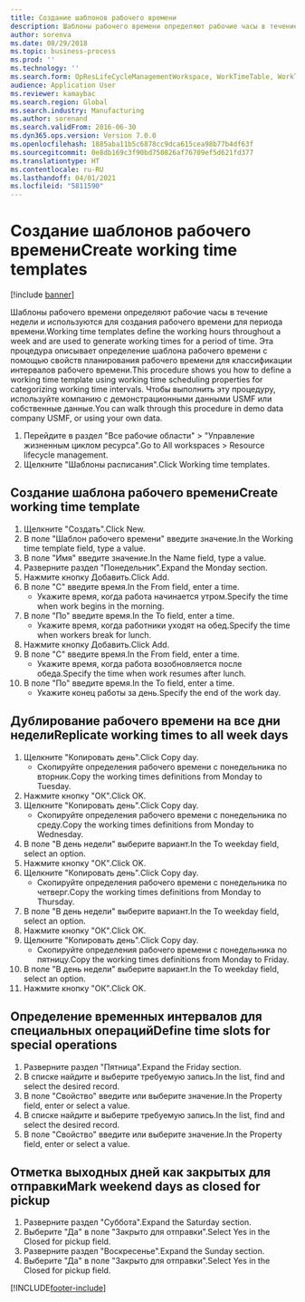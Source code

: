 ```yaml
---
title: Создание шаблонов рабочего времени
description: Шаблоны рабочего времени определяют рабочие часы в течение недели и используются для создания рабочего времени для периода времени.
author: sorenva
ms.date: 08/29/2018
ms.topic: business-process
ms.prod: ''
ms.technology: ''
ms.search.form: OpResLifeCycleManagementWorkspace, WorkTimeTable, WorkTimeCopyDayDialog, WorkPeriodTemplate
audience: Application User
ms.reviewer: kamaybac
ms.search.region: Global
ms.search.industry: Manufacturing
ms.author: sorenand
ms.search.validFrom: 2016-06-30
ms.dyn365.ops.version: Version 7.0.0
ms.openlocfilehash: 1885aba11b5c6878cc9dca615cea98b77b4df63f
ms.sourcegitcommit: 0e8db169c3f90bd750826af76709ef5d621fd377
ms.translationtype: HT
ms.contentlocale: ru-RU
ms.lasthandoff: 04/01/2021
ms.locfileid: "5811590"
---
```

# <a name="create-working-time-templates"></a><span data-ttu-id="b3e7d-103">Создание шаблонов рабочего времени</span><span class="sxs-lookup"><span data-stu-id="b3e7d-103">Create working time templates</span></span>

[!include [banner](../../includes/banner.md)]

<span data-ttu-id="b3e7d-104">Шаблоны рабочего времени определяют рабочие часы в течение недели и используются для создания рабочего времени для периода времени.</span><span class="sxs-lookup"><span data-stu-id="b3e7d-104">Working time templates define the working hours throughout a week and are used to generate working times for a period of time.</span></span> <span data-ttu-id="b3e7d-105">Эта процедура описывает определение шаблона рабочего времени с помощью свойств планирования рабочего времени для классификации интервалов рабочего времени.</span><span class="sxs-lookup"><span data-stu-id="b3e7d-105">This procedure shows you how to define a working time template using working time scheduling properties for categorizing working time intervals.</span></span> <span data-ttu-id="b3e7d-106">Чтобы выполнить эту процедуру, используйте компанию с демонстрационными данными USMF или собственные данные.</span><span class="sxs-lookup"><span data-stu-id="b3e7d-106">You can walk through this procedure in demo data company USMF, or using your own data.</span></span>

1. <span data-ttu-id="b3e7d-107">Перейдите в раздел "Все рабочие области" > "Управление жизненным циклом ресурса".</span><span class="sxs-lookup"><span data-stu-id="b3e7d-107">Go to All workspaces > Resource lifecycle management.</span></span>
2. <span data-ttu-id="b3e7d-108">Щелкните "Шаблоны расписания".</span><span class="sxs-lookup"><span data-stu-id="b3e7d-108">Click Working time templates.</span></span>

## <a name="create-working-time-template"></a><span data-ttu-id="b3e7d-109">Создание шаблона рабочего времени</span><span class="sxs-lookup"><span data-stu-id="b3e7d-109">Create working time template</span></span>
1. <span data-ttu-id="b3e7d-110">Щелкните "Создать".</span><span class="sxs-lookup"><span data-stu-id="b3e7d-110">Click New.</span></span>
2. <span data-ttu-id="b3e7d-111">В поле "Шаблон рабочего времени" введите значение.</span><span class="sxs-lookup"><span data-stu-id="b3e7d-111">In the Working time template field, type a value.</span></span>
3. <span data-ttu-id="b3e7d-112">В поле "Имя" введите значение.</span><span class="sxs-lookup"><span data-stu-id="b3e7d-112">In the Name field, type a value.</span></span>
4. <span data-ttu-id="b3e7d-113">Разверните раздел "Понедельник".</span><span class="sxs-lookup"><span data-stu-id="b3e7d-113">Expand the Monday section.</span></span>
5. <span data-ttu-id="b3e7d-114">Нажмите кнопку Добавить.</span><span class="sxs-lookup"><span data-stu-id="b3e7d-114">Click Add.</span></span>
6. <span data-ttu-id="b3e7d-115">В поле "С" введите время.</span><span class="sxs-lookup"><span data-stu-id="b3e7d-115">In the From field, enter a time.</span></span>
    * <span data-ttu-id="b3e7d-116">Укажите время, когда работа начинается утром.</span><span class="sxs-lookup"><span data-stu-id="b3e7d-116">Specify the time when work begins in the morning.</span></span>  
7. <span data-ttu-id="b3e7d-117">В поле "По" введите время.</span><span class="sxs-lookup"><span data-stu-id="b3e7d-117">In the To field, enter a time.</span></span>
    * <span data-ttu-id="b3e7d-118">Укажите время, когда работники уходят на обед.</span><span class="sxs-lookup"><span data-stu-id="b3e7d-118">Specify the time when workers break for lunch.</span></span>  
8. <span data-ttu-id="b3e7d-119">Нажмите кнопку Добавить.</span><span class="sxs-lookup"><span data-stu-id="b3e7d-119">Click Add.</span></span>
9. <span data-ttu-id="b3e7d-120">В поле "С" введите время.</span><span class="sxs-lookup"><span data-stu-id="b3e7d-120">In the From field, enter a time.</span></span>
    * <span data-ttu-id="b3e7d-121">Укажите время, когда работа возобновляется после обеда.</span><span class="sxs-lookup"><span data-stu-id="b3e7d-121">Specify the time when work resumes after lunch.</span></span>  
10. <span data-ttu-id="b3e7d-122">В поле "По" введите время.</span><span class="sxs-lookup"><span data-stu-id="b3e7d-122">In the To field, enter a time.</span></span>
    * <span data-ttu-id="b3e7d-123">Укажите конец работы за день.</span><span class="sxs-lookup"><span data-stu-id="b3e7d-123">Specify the end of the work day.</span></span>  

## <a name="replicate-working-times-to-all-week-days"></a><span data-ttu-id="b3e7d-124">Дублирование рабочего времени на все дни недели</span><span class="sxs-lookup"><span data-stu-id="b3e7d-124">Replicate working times to all week days</span></span>
1. <span data-ttu-id="b3e7d-125">Щелкните "Копировать день".</span><span class="sxs-lookup"><span data-stu-id="b3e7d-125">Click Copy day.</span></span>
    * <span data-ttu-id="b3e7d-126">Скопируйте определения рабочего времени с понедельника по вторник.</span><span class="sxs-lookup"><span data-stu-id="b3e7d-126">Copy the working times definitions from Monday to Tuesday.</span></span>  
2. <span data-ttu-id="b3e7d-127">Нажмите кнопку "OК".</span><span class="sxs-lookup"><span data-stu-id="b3e7d-127">Click OK.</span></span>
3. <span data-ttu-id="b3e7d-128">Щелкните "Копировать день".</span><span class="sxs-lookup"><span data-stu-id="b3e7d-128">Click Copy day.</span></span>
    * <span data-ttu-id="b3e7d-129">Скопируйте определения рабочего времени с понедельника по среду.</span><span class="sxs-lookup"><span data-stu-id="b3e7d-129">Copy the working times definitions from Monday to Wednesday.</span></span>  
4. <span data-ttu-id="b3e7d-130">В поле "В день недели" выберите вариант.</span><span class="sxs-lookup"><span data-stu-id="b3e7d-130">In the To weekday field, select an option.</span></span>
5. <span data-ttu-id="b3e7d-131">Нажмите кнопку "OК".</span><span class="sxs-lookup"><span data-stu-id="b3e7d-131">Click OK.</span></span>
6. <span data-ttu-id="b3e7d-132">Щелкните "Копировать день".</span><span class="sxs-lookup"><span data-stu-id="b3e7d-132">Click Copy day.</span></span>
    * <span data-ttu-id="b3e7d-133">Скопируйте определения рабочего времени с понедельника по четверг.</span><span class="sxs-lookup"><span data-stu-id="b3e7d-133">Copy the working times definitions from Monday to Thursday.</span></span>  
7. <span data-ttu-id="b3e7d-134">В поле "В день недели" выберите вариант.</span><span class="sxs-lookup"><span data-stu-id="b3e7d-134">In the To weekday field, select an option.</span></span>
8. <span data-ttu-id="b3e7d-135">Нажмите кнопку "OК".</span><span class="sxs-lookup"><span data-stu-id="b3e7d-135">Click OK.</span></span>
9. <span data-ttu-id="b3e7d-136">Щелкните "Копировать день".</span><span class="sxs-lookup"><span data-stu-id="b3e7d-136">Click Copy day.</span></span>
    * <span data-ttu-id="b3e7d-137">Скопируйте определения рабочего времени с понедельника по пятницу.</span><span class="sxs-lookup"><span data-stu-id="b3e7d-137">Copy the working times definitions from Monday to Friday.</span></span>  
10. <span data-ttu-id="b3e7d-138">В поле "В день недели" выберите вариант.</span><span class="sxs-lookup"><span data-stu-id="b3e7d-138">In the To weekday field, select an option.</span></span>
11. <span data-ttu-id="b3e7d-139">Нажмите кнопку "OК".</span><span class="sxs-lookup"><span data-stu-id="b3e7d-139">Click OK.</span></span>

## <a name="define-time-slots-for-special-operations"></a><span data-ttu-id="b3e7d-140">Определение временных интервалов для специальных операций</span><span class="sxs-lookup"><span data-stu-id="b3e7d-140">Define time slots for special operations</span></span>
1. <span data-ttu-id="b3e7d-141">Разверните раздел "Пятница".</span><span class="sxs-lookup"><span data-stu-id="b3e7d-141">Expand the Friday section.</span></span>
2. <span data-ttu-id="b3e7d-142">В списке найдите и выберите требуемую запись.</span><span class="sxs-lookup"><span data-stu-id="b3e7d-142">In the list, find and select the desired record.</span></span>
3. <span data-ttu-id="b3e7d-143">В поле "Свойство" введите или выберите значение.</span><span class="sxs-lookup"><span data-stu-id="b3e7d-143">In the Property field, enter or select a value.</span></span>
4. <span data-ttu-id="b3e7d-144">В списке найдите и выберите требуемую запись.</span><span class="sxs-lookup"><span data-stu-id="b3e7d-144">In the list, find and select the desired record.</span></span>
5. <span data-ttu-id="b3e7d-145">В поле "Свойство" введите или выберите значение.</span><span class="sxs-lookup"><span data-stu-id="b3e7d-145">In the Property field, enter or select a value.</span></span>

## <a name="mark-weekend-days-as-closed-for-pickup"></a><span data-ttu-id="b3e7d-146">Отметка выходных дней как закрытых для отправки</span><span class="sxs-lookup"><span data-stu-id="b3e7d-146">Mark weekend days as closed for pickup</span></span>
1. <span data-ttu-id="b3e7d-147">Разверните раздел "Суббота".</span><span class="sxs-lookup"><span data-stu-id="b3e7d-147">Expand the Saturday section.</span></span>
2. <span data-ttu-id="b3e7d-148">Выберите "Да" в поле "Закрыто для отправки".</span><span class="sxs-lookup"><span data-stu-id="b3e7d-148">Select Yes in the Closed for pickup field.</span></span>
3. <span data-ttu-id="b3e7d-149">Разверните раздел "Воскресенье".</span><span class="sxs-lookup"><span data-stu-id="b3e7d-149">Expand the Sunday section.</span></span>
4. <span data-ttu-id="b3e7d-150">Выберите "Да" в поле "Закрыто для отправки".</span><span class="sxs-lookup"><span data-stu-id="b3e7d-150">Select Yes in the Closed for pickup field.</span></span>



[!INCLUDE[footer-include](../../../includes/footer-banner.md)]